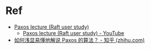 # Ref
* [Paxos lecture (Raft user study)](https://ongardie.net/static/raft/userstudy/paxos.pdf)
	* [Paxos lecture (Raft user study) - YouTube](https://www.youtube.com/watch?v=JEpsBg0AO6o)
* [如何浅显易懂地解说 Paxos 的算法？ - 知乎 (zhihu.com)](https://www.zhihu.com/question/19787937)